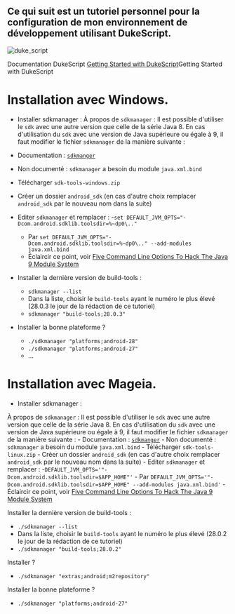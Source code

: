 Ce qui suit est un tutoriel personnel pour la configuration de mon environnement de développement utilisant DukeScript.
----
![duke_script](https://user-images.githubusercontent.com/19194678/46353509-a7d75c80-c65c-11e8-9eb0-3f989948e850.png)

Documentation DukeScript [Getting Started with DukeScript](https://dukescript.com/getting_started.html)Getting Started with DukeScript

# Installation avec Windows.
  - Installer sdkmanager :
À propos de  `sdkmanager` :
Il est possible d'utiliser le `sdk` avec une autre version que celle de la série Java 8. En cas d'utilisation du `sdk` avec une version de Java supérieure ou égale à 9, il faut modifier le fichier `sdkmanager` de la manière suivante :
   - Documentation : [`sdkmanger`](https://developer.android.com/studio/command-line/sdkmanager)
   - Non documenté : `sdkmanager` a besoin du module `java.xml.bind`
   - Télécharger `sdk-tools-windows.zip`
   - Créer un dossier `android_sdk` (en cas d'autre choix remplacer `android_sdk` par le nouveau nom dans la suite)
   - Editer `sdkmanager` et remplacer :
     -`set DEFAULT_JVM_OPTS="-Dcom.android.sdklib.toolsdir=%~dp0\.."`
     - Par `set DEFAULT_JVM_OPTS="-Dcom.android.sdklib.toolsdir=%~dp0\.." --add-modules java.xml.bind`
     - Éclaircir ce point, voir [Five Command Line Options To Hack The Java 9 Module System](https://blog.codefx.org/java/five-command-line-options-to-hack-the-java-9-module-system/)

  - Installer la dernière version de build-tools :
    - `sdkmanager --list`
    - Dans la liste, choisir le `build-tools` ayant le numéro le plus élevé (28.0.3 le jour de la rédaction de ce tutoriel)
    - `sdkmanager "build-tools;28.0.3"`

  - Installer la bonne plateforme ?
    - `./sdkmanager "platforms;android-28"`
    - `./sdkmanager "platforms;android-27"`
    - ...

# Installation avec Mageia.
  - Installer sdkmanager :

À propos de  `sdkmanager` :
Il est possible d'utiliser le `sdk` avec une autre version que celle de la série Java 8. En cas d'utilisation du `sdk` avec une version de Java supérieure ou égale à 9, il faut modifier le fichier `sdkmanager` de la manière suivante :
    - Documentation : [`sdkmanger`](https://developer.android.com/studio/command-line/sdkmanager)
    - Non documenté : `sdkmanager` a besoin du module `java.xml.bind`
    - Télécharger `sdk-tools-linux.zip`
    - Créer un dossier `android_sdk` (en cas d'autre choix remplacer `android_sdk` par le nouveau nom dans la suite)
    - Editer `sdkmanager` et remplacer :
      -`DEFAULT_JVM_OPTS='"-Dcom.android.sdklib.toolsdir=$APP_HOME"'`
      - Par `DEFAULT_JVM_OPTS='"-Dcom.android.sdklib.toolsdir=$APP_HOME" --add-modules java.xml.bind'`
      - Éclaircir ce point, voir [Five Command Line Options To Hack The Java 9 Module System](https://blog.codefx.org/java/five-command-line-options-to-hack-the-java-9-module-system/)

Installer la dernière version de build-tools :
- `./sdkmanager --list`
- Dans la liste, choisir le `build-tools` ayant le numéro le plus élevé (28.0.2 le jour de la rédaction de ce tutoriel)
- `./sdkmanager "build-tools;28.0.2"`

Installer ?
- `./sdkmanager "extras;android;m2repository"`

Installer la bonne plateforme ?
- `./sdkmanager "platforms;android-27"`